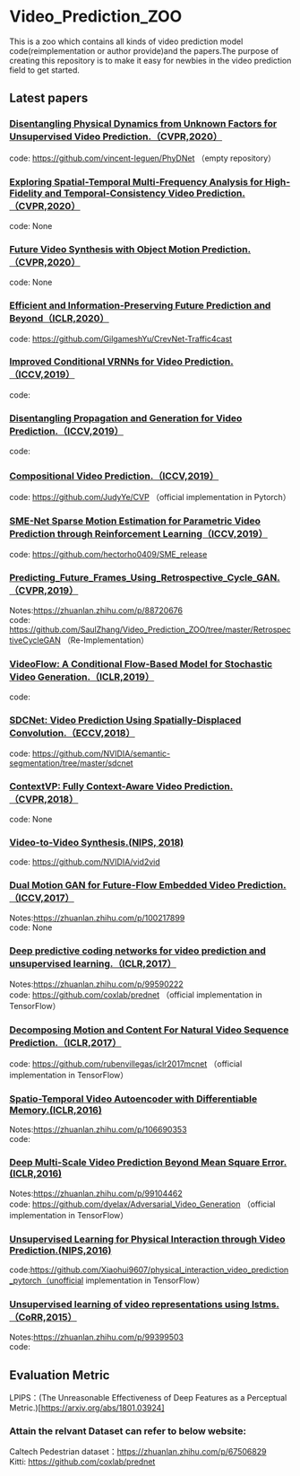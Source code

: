 # Video_Prediction_ZOO

This is a zoo which contains all kinds of video prediction model code(reimplementation or author provide)and the papers.The purpose of creating this repository is to make it easy for newbies in the video prediction field to get started.

## Latest papers

### [Disentangling Physical Dynamics from Unknown Factors for Unsupervised Video Prediction.（CVPR,2020）](https://arxiv.org/abs/2003.01460)
code: https://github.com/vincent-leguen/PhyDNet （empty repository）<br>

### [Exploring Spatial-Temporal Multi-Frequency Analysis for High-Fidelity and Temporal-Consistency Video Prediction.（CVPR,2020）](https://arxiv.org/abs/2002.09905)
code: None<br>

### [Future Video Synthesis with Object Motion Prediction.（CVPR,2020）](https://arxiv.org/abs/2004.00542)
code: None<br>

### [Efficient and Information-Preserving Future Prediction and Beyond（ICLR,2020）](https://openreview.net/pdf?id=B1eY_pVYvB)
code: https://github.com/GilgameshYu/CrevNet-Traffic4cast <br>

### [Improved Conditional VRNNs for Video Prediction.（ICCV,2019）](http://openaccess.thecvf.com/content_ICCV_2019/papers/Castrejon_Improved_Conditional_VRNNs_for_Video_Prediction_ICCV_2019_paper.pdf)
code:  <br>

### [Disentangling Propagation and Generation for Video Prediction.（ICCV,2019）](http://openaccess.thecvf.com/content_ICCV_2019/papers/Gao_Disentangling_Propagation_and_Generation_for_Video_Prediction_ICCV_2019_paper.pdf)
code:  <br>

### [Compositional Video Prediction.（ICCV,2019）](http://openaccess.thecvf.com/content_ICCV_2019/papers/Ye_Compositional_Video_Prediction_ICCV_2019_paper.pdf)
code: https://github.com/JudyYe/CVP （official implementation in Pytorch）<br>

### [SME-Net Sparse Motion Estimation for Parametric Video Prediction through Reinforcement Learning（ICCV,2019）](http://openaccess.thecvf.com/content_ICCV_2019/papers/Ho_SME-Net_Sparse_Motion_Estimation_for_Parametric_Video_Prediction_Through_Reinforcement_ICCV_2019_paper.pdf)
code:  https://github.com/hectorho0409/SME_release <br>

### [Predicting_Future_Frames_Using_Retrospective_Cycle_GAN.（CVPR,2019）](http://openaccess.thecvf.com/content_CVPR_2019/papers/Kwon_Predicting_Future_Frames_Using_Retrospective_Cycle_GAN_CVPR_2019_paper.pdf)
Notes:https://zhuanlan.zhihu.com/p/88720676<br>
code: https://github.com/SaulZhang/Video_Prediction_ZOO/tree/master/RetrospectiveCycleGAN （Re-Implementation）<br>

### [VideoFlow: A Conditional Flow-Based Model for Stochastic Video Generation.（ICLR,2019）](https://arxiv.org/abs/1903.01434)
code: <br>

### [SDCNet: Video Prediction Using Spatially-Displaced Convolution.（ECCV,2018）](https://arxiv.org/abs/1811.00684)
code: https://github.com/NVIDIA/semantic-segmentation/tree/master/sdcnet <br>

### [ContextVP: Fully Context-Aware Video Prediction.（CVPR,2018）](http://openaccess.thecvf.com/content_ECCV_2018/papers/Wonmin_Byeon_ContextVP_Fully_Context-Aware_ECCV_2018_paper.pdf)
code: None<br>

### [Video-to-Video Synthesis.(NIPS, 2018)](https://arxiv.org/abs/1808.06601)
code: https://github.com/NVIDIA/vid2vid <br>

### [Dual Motion GAN for Future-Flow Embedded Video Prediction.（ICCV,2017）](1708.00284.pdf)
Notes:https://zhuanlan.zhihu.com/p/100217899<br>
code: None<br>

### [Deep predictive coding networks for video prediction and unsupervised learning.（ICLR,2017）](https://arxiv.org/pdf/1605.08104.pdf)
Notes:https://zhuanlan.zhihu.com/p/99590222<br>
code: https://github.com/coxlab/prednet （official implementation in TensorFlow）<br>

### [Decomposing Motion and Content For Natural Video Sequence Prediction.（ICLR,2017）](https://arxiv.org/abs/1706.08033)
code: https://github.com/rubenvillegas/iclr2017mcnet （official implementation in TensorFlow）<br>

### [Spatio-Temporal Video Autoencoder with Differentiable Memory.(ICLR,2016)](https://arxiv.org/abs/1511.06309)
Notes:https://zhuanlan.zhihu.com/p/106690353<br>
code: <br>

### [Deep Multi-Scale Video Prediction Beyond Mean Square Error.(ICLR,2016)](https://arxiv.org/abs/1511.05440)
Notes:https://zhuanlan.zhihu.com/p/99104462<br>
code: https://github.com/dyelax/Adversarial_Video_Generation （official implementation in TensorFlow）<br>

### [Unsupervised Learning for Physical Interaction through Video Prediction.(NIPS,2016)](https://arxiv.org/abs/1605.07157)
code:https://github.com/Xiaohui9607/physical_interaction_video_prediction_pytorch（unofficial implementation in TensorFlow）<br>

### [Unsupervised learning of video representations using lstms.（CoRR,2015）](https://arxiv.org/abs/1502.04681)
Notes:https://zhuanlan.zhihu.com/p/99399503<br>
code: <br>


## Evaluation Metric
LPIPS：(The Unreasonable Effectiveness of Deep Features as a Perceptual Metric.)[https://arxiv.org/abs/1801.03924]


###  Attain the relvant Dataset can refer to below website:
Caltech Pedestrian dataset：https://zhuanlan.zhihu.com/p/67506829<br>
Kitti: https://github.com/coxlab/prednet
